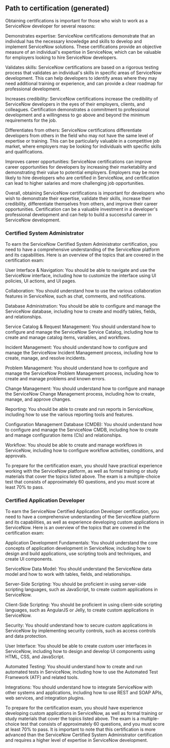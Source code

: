 ## Path to certification (generated)

Obtaining certifications is important for those who wish to work as a ServiceNow developer for several reasons:

Demonstrates expertise: ServiceNow certifications demonstrate that an individual has the necessary knowledge and skills to develop and implement ServiceNow solutions. These certifications provide an objective measure of an individual's expertise in ServiceNow, which can be valuable for employers looking to hire ServiceNow developers.

Validates skills: ServiceNow certifications are based on a rigorous testing process that validates an individual's skills in specific areas of ServiceNow development. This can help developers to identify areas where they may need additional training or experience, and can provide a clear roadmap for professional development.

Increases credibility: ServiceNow certifications increase the credibility of ServiceNow developers in the eyes of their employers, clients, and colleagues. Certification demonstrates a commitment to professional development and a willingness to go above and beyond the minimum requirements for the job.

Differentiates from others: ServiceNow certifications differentiate developers from others in the field who may not have the same level of expertise or training. This can be particularly valuable in a competitive job market, where employers may be looking for individuals with specific skills and qualifications.

Improves career opportunities: ServiceNow certifications can improve career opportunities for developers by increasing their marketability and demonstrating their value to potential employers. Employers may be more likely to hire developers who are certified in ServiceNow, and certification can lead to higher salaries and more challenging job opportunities.

Overall, obtaining ServiceNow certifications is important for developers who wish to demonstrate their expertise, validate their skills, increase their credibility, differentiate themselves from others, and improve their career opportunities. Certification can be a valuable investment in a developer's professional development and can help to build a successful career in ServiceNow development.

### Certified System Administrator

To earn the ServiceNow Certified System Administrator certification, you need to have a comprehensive understanding of the ServiceNow platform and its capabilities. Here is an overview of the topics that are covered in the certification exam:

User Interface & Navigation: You should be able to navigate and use the ServiceNow interface, including how to customize the interface using UI policies, UI actions, and UI pages.

Collaboration: You should understand how to use the various collaboration features in ServiceNow, such as chat, comments, and notifications.

Database Administration: You should be able to configure and manage the ServiceNow database, including how to create and modify tables, fields, and relationships.

Service Catalog & Request Management: You should understand how to configure and manage the ServiceNow Service Catalog, including how to create and manage catalog items, variables, and workflows.

Incident Management: You should understand how to configure and manage the ServiceNow Incident Management process, including how to create, manage, and resolve incidents.

Problem Management: You should understand how to configure and manage the ServiceNow Problem Management process, including how to create and manage problems and known errors.

Change Management: You should understand how to configure and manage the ServiceNow Change Management process, including how to create, manage, and approve changes.

Reporting: You should be able to create and run reports in ServiceNow, including how to use the various reporting tools and features.

Configuration Management Database (CMDB): You should understand how to configure and manage the ServiceNow CMDB, including how to create and manage configuration items (CIs) and relationships.

Workflow: You should be able to create and manage workflows in ServiceNow, including how to configure workflow activities, conditions, and approvals.

To prepare for the certification exam, you should have practical experience working with the ServiceNow platform, as well as formal training or study materials that cover the topics listed above. The exam is a multiple-choice test that consists of approximately 60 questions, and you must score at least 70% to pass.

### Certified Application Developer

 To earn the ServiceNow Certified Application Developer certification, you need to have a comprehensive understanding of the ServiceNow platform and its capabilities, as well as experience developing custom applications in ServiceNow. Here is an overview of the topics that are covered in the certification exam:

Application Development Fundamentals: You should understand the core concepts of application development in ServiceNow, including how to design and build applications, use scripting tools and techniques, and create UI components.

ServiceNow Data Model: You should understand the ServiceNow data model and how to work with tables, fields, and relationships.

Server-Side Scripting: You should be proficient in using server-side scripting languages, such as JavaScript, to create custom applications in ServiceNow.

Client-Side Scripting: You should be proficient in using client-side scripting languages, such as AngularJS or Jelly, to create custom applications in ServiceNow.

Security: You should understand how to secure custom applications in ServiceNow by implementing security controls, such as access controls and data protection.

User Interface: You should be able to create custom user interfaces in ServiceNow, including how to design and develop UI components using HTML, CSS, and JavaScript.

Automated Testing: You should understand how to create and run automated tests in ServiceNow, including how to use the Automated Test Framework (ATF) and related tools.

Integrations: You should understand how to integrate ServiceNow with other systems and applications, including how to use REST and SOAP APIs, web services, and integration plugins.

To prepare for the certification exam, you should have experience developing custom applications in ServiceNow, as well as formal training or study materials that cover the topics listed above. The exam is a multiple-choice test that consists of approximately 60 questions, and you must score at least 70% to pass. It is important to note that this certification is more advanced than the ServiceNow Certified System Administrator certification and requires a higher level of expertise in ServiceNow development.